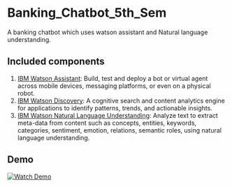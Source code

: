 # Banking_Chatbot_5th_Sem
A banking chatbot which uses watson assistant and Natural language understanding.

## Included components
1. [IBM Watson Assistant](https://www.ibm.com/cloud/watson-assistant): Build, test and deploy a bot or virtual agent across mobile devices, messaging platforms, or even on a physical robot.
2. [IBM Watson Discovery](https://www.ibm.com/watson/products-services): A cognitive search and content analytics engine for applications to identify patterns, trends, and actionable insights.
3. [IBM Watson Natural Language Understanding](https://www.ibm.com/watson/services/natural-language-understanding/): Analyze text to extract meta-data from content such as concepts, entities, keywords, categories, sentiment, emotion, relations, semantic roles, using natural language understanding.

## Demo
[![Watch Demo](https://i.ytimg.com/an_webp/vVuPpN4rMm0/mqdefault_6s.webp?du=3000&sqp=CI2D8PwF&rs=AOn4CLDd4Ak1QC1kGrHe7x7ki-K3fc5ewg)](https://www.youtube.com/watch?v=vVuPpN4rMm0)
